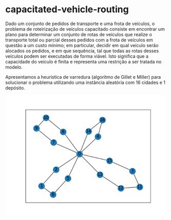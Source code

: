 # capacitated-vehicle-routing
Dado um conjunto de pedidos de transporte e uma frota de veículos, o problema de roteirização de veículos capacitado consiste em encontrar um plano para determinar um conjunto de rotas de veículos que realize o transporte total ou parcial desses pedidos com a frota de veículos em questão a um custo mínimo; em particular, decidir em qual veículo serão alocados os pedidos, e em que sequência, tal que todas as rotas desses veículos podem ser executadas de forma viável.  Isto significa que a capacidade do veículo é finita e representa uma restrição a ser tratada no modelo.

Apresentamos a heurística de varredura (algoritmo de Gillet e Miller) para solucionar o problema utilizando uma instância aleatória com 16 cidades e 1 depósito.
  
![routes](routes.png)
 
